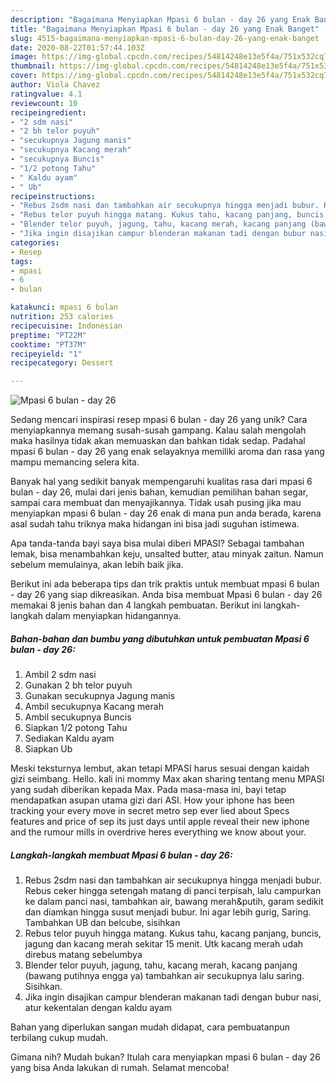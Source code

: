 ```yaml
---
description: "Bagaimana Menyiapkan Mpasi 6 bulan - day 26 yang Enak Banget"
title: "Bagaimana Menyiapkan Mpasi 6 bulan - day 26 yang Enak Banget"
slug: 4515-bagaimana-menyiapkan-mpasi-6-bulan-day-26-yang-enak-banget
date: 2020-08-22T01:57:44.103Z
image: https://img-global.cpcdn.com/recipes/54814248e13e5f4a/751x532cq70/mpasi-6-bulan-day-26-foto-resep-utama.jpg
thumbnail: https://img-global.cpcdn.com/recipes/54814248e13e5f4a/751x532cq70/mpasi-6-bulan-day-26-foto-resep-utama.jpg
cover: https://img-global.cpcdn.com/recipes/54814248e13e5f4a/751x532cq70/mpasi-6-bulan-day-26-foto-resep-utama.jpg
author: Viola Chavez
ratingvalue: 4.1
reviewcount: 10
recipeingredient:
- "2 sdm nasi"
- "2 bh telor puyuh"
- "secukupnya Jagung manis"
- "secukupnya Kacang merah"
- "secukupnya Buncis"
- "1/2 potong Tahu"
- " Kaldu ayam"
- " Ub"
recipeinstructions:
- "Rebus 2sdm nasi dan tambahkan air secukupnya hingga menjadi bubur. Rebus ceker hingga setengah matang di panci terpisah, lalu campurkan ke dalam panci nasi, tambahkan air, bawang merah&amp;putih, garam sedikit dan diamkan hingga susut menjadi bubur. Ini agar lebih gurig, Saring. Tambahkan UB dan belcube, sisihkan"
- "Rebus telor puyuh hingga matang. Kukus tahu, kacang panjang, buncis, jagung dan kacang merah sekitar 15 menit. Utk kacang merah udah direbus matang sebelumbya"
- "Blender telor puyuh, jagung, tahu, kacang merah, kacang panjang (bawang putihnya engga ya) tambahkan air secukupnya lalu saring. Sisihkan."
- "Jika ingin disajikan campur blenderan makanan tadi dengan bubur nasi, atur kekentalan dengan kaldu ayam"
categories:
- Resep
tags:
- mpasi
- 6
- bulan

katakunci: mpasi 6 bulan 
nutrition: 253 calories
recipecuisine: Indonesian
preptime: "PT22M"
cooktime: "PT37M"
recipeyield: "1"
recipecategory: Dessert

---
```



![Mpasi 6 bulan - day 26](https://img-global.cpcdn.com/recipes/54814248e13e5f4a/751x532cq70/mpasi-6-bulan-day-26-foto-resep-utama.jpg)

Sedang mencari inspirasi resep mpasi 6 bulan - day 26 yang unik? Cara menyiapkannya memang susah-susah gampang. Kalau salah mengolah maka hasilnya tidak akan memuaskan dan bahkan tidak sedap. Padahal mpasi 6 bulan - day 26 yang enak selayaknya memiliki aroma dan rasa yang mampu memancing selera kita.

Banyak hal yang sedikit banyak mempengaruhi kualitas rasa dari mpasi 6 bulan - day 26, mulai dari jenis bahan, kemudian pemilihan bahan segar, sampai cara membuat dan menyajikannya. Tidak usah pusing jika mau menyiapkan mpasi 6 bulan - day 26 enak di mana pun anda berada, karena asal sudah tahu triknya maka hidangan ini bisa jadi suguhan istimewa.

Apa tanda-tanda bayi saya bisa mulai diberi MPASI? Sebagai tambahan lemak, bisa menambahkan keju, unsalted butter, atau minyak zaitun. Namun sebelum memulainya, akan lebih baik jika.


Berikut ini ada beberapa tips dan trik praktis untuk membuat mpasi 6 bulan - day 26 yang siap dikreasikan. Anda bisa membuat Mpasi 6 bulan - day 26 memakai 8 jenis bahan dan 4 langkah pembuatan. Berikut ini langkah-langkah dalam menyiapkan hidangannya.

<!--inarticleads1-->

##### Bahan-bahan dan bumbu yang dibutuhkan untuk pembuatan Mpasi 6 bulan - day 26:

1. Ambil 2 sdm nasi
1. Gunakan 2 bh telor puyuh
1. Gunakan secukupnya Jagung manis
1. Ambil secukupnya Kacang merah
1. Ambil secukupnya Buncis
1. Siapkan 1/2 potong Tahu
1. Sediakan  Kaldu ayam
1. Siapkan  Ub


Meski teksturnya lembut, akan tetapi MPASI harus sesuai dengan kaidah gizi seimbang. Hello. kali ini mommy Max akan sharing tentang menu MPASI yang sudah diberikan kepada Max. Pada masa-masa ini, bayi tetap mendapatkan asupan utama gizi dari ASI. How your iphone has been tracking your every move in secret metro sep ever lied about Specs features and price of sep its just days until apple reveal their new iphone and the rumour mills in overdrive heres everything we know about your. 

<!--inarticleads2-->

##### Langkah-langkah membuat Mpasi 6 bulan - day 26:

1. Rebus 2sdm nasi dan tambahkan air secukupnya hingga menjadi bubur. Rebus ceker hingga setengah matang di panci terpisah, lalu campurkan ke dalam panci nasi, tambahkan air, bawang merah&amp;putih, garam sedikit dan diamkan hingga susut menjadi bubur. Ini agar lebih gurig, Saring. Tambahkan UB dan belcube, sisihkan
1. Rebus telor puyuh hingga matang. Kukus tahu, kacang panjang, buncis, jagung dan kacang merah sekitar 15 menit. Utk kacang merah udah direbus matang sebelumbya
1. Blender telor puyuh, jagung, tahu, kacang merah, kacang panjang (bawang putihnya engga ya) tambahkan air secukupnya lalu saring. Sisihkan.
1. Jika ingin disajikan campur blenderan makanan tadi dengan bubur nasi, atur kekentalan dengan kaldu ayam


Bahan yang diperlukan sangan mudah didapat, cara pembuatanpun terbilang cukup mudah. 

Gimana nih? Mudah bukan? Itulah cara menyiapkan mpasi 6 bulan - day 26 yang bisa Anda lakukan di rumah. Selamat mencoba!
